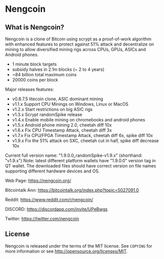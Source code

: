Nengcoin
================================


What is Nengcoin?
----------------

Nengcoin is a clone of Bitcoin using scrypt as a proof-of-work algorithm with enhanced features to protect against 51% attack 
and decentralize on mining to allow diversified mining rigs across CPUs, GPUs, ASICs and Android phones.
 - 1 minute block targets
 - subsidy halves in 2.1m blocks (~ 2 to 4 years)
 - ~84 billion total maximum coins
 - 20000 coins per block

Major releases features:
 - v0.8.7.5 litecoin clone, ASIC dominant mining
 - v1.1.x Support CPU Minings on Windows, Linux or MacOS
 - v1.2.x Start restrictions on big ASIC rigs
 - v1.3.x Scrypt randomSpike release
 - v1.4.x Enable mobile mining on chromebooks and android phones
 - v1.5.x Android phone mining 2.0, cheetah diff 10x
 - v1.6.x Fix CPU Timestamp Attack, cheetah diff 3x
 - v1.7.x Fix CPU/FPGA Timestamp Attack, cheetah diff 6x, spike diff 10x
 - v1.9.x Fix the 51% attack on SXC, cheetah cut in half, spike diff decrease 10x

Current full version name: "1.9.0.0_randomSpike-v1.9.x" (shorthand: "v1.9.x")
Note: latest different platform wallets have "1.9.0.0" version tag in QT wallet.  The downloaded files should have correct version on file names supporting different hardware devices and OS.

Web Page: https://nengcoin.org/

Bitcointalk Ann: https://bitcointalk.org/index.php?topic=5027091.0

Reddit: https://www.reddit.com/r/nengcoin/

DISCORD: https://discordapp.com/invite/UPeBwgs

Twitter: https://twitter.com/nengcoin

License
-------

Nengcoin is released under the terms of the MIT license. See `COPYING` for more
information or see http://opensource.org/licenses/MIT.



